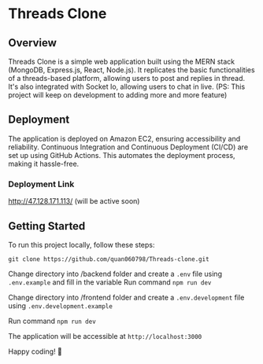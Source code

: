 
# Threads Clone

## Overview

Threads Clone is a simple web application built using the MERN stack (MongoDB, Express.js, React, Node.js). It replicates the basic functionalities of a threads-based platform, allowing users to post and replies in thread. It's also integrated with Socket Io, allowing users to chat in live.
(PS: This project will keep on development to adding more and more feature)

## Deployment

The application is deployed on Amazon EC2, ensuring accessibility and reliability. Continuous Integration and Continuous Deployment (CI/CD) are set up using GitHub Actions. This automates the deployment process, making it hassle-free.

### Deployment Link

http://47.128.171.113/ (will be active soon)

## Getting Started

To run this project locally, follow these steps:

    git clone https://github.com/quan060798/Threads-clone.git
    
Change directory into /backend folder and create a `.env` file using `.env.example` and fill in the variable
Run command `npm run dev`

Change directory into /frontend folder and create a `.env.development` file using `.env.development.example`

Run command `npm run dev`

The application will be accessible at `http://localhost:3000`

Happy coding! 🚀
